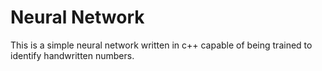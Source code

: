 # Neural Network
This is a simple neural network written in c++ capable of being trained to identify handwritten numbers.
